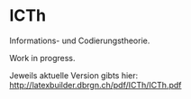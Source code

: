 ICTh
====

Informations- und Codierungstheorie.

Work in progress.

Jeweils aktuelle Version gibts hier: http://latexbuilder.dbrgn.ch/pdf/ICTh/ICTh.pdf
